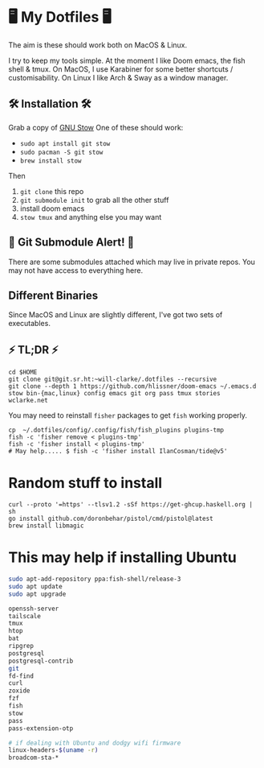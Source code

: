 # 🖥 My Dotfiles 🖥

The aim is these should work both on MacOS & Linux.

I try to keep my tools simple. At the moment I like Doom emacs, the fish shell & tmux.
On MacOS, I use Karabiner for some better shortcuts / customisability.
On Linux I like Arch & Sway as a window manager.

## 🛠 Installation 🛠

Grab a copy of [GNU Stow](http://www.gnu.org/software/stow/)
One of these should work:

- `sudo apt install git stow`
- `sudo pacman -S git stow`
- `brew install stow`

Then

1. `git clone` this repo
2. `git submodule init` to grab all the other stuff
3. install doom emacs
4. `stow tmux` and anything else you may want

## 🚨 Git Submodule Alert! 🚨

There are some submodules attached which may live in private repos.
You may not have access to everything here.

## Different Binaries

Since MacOS and Linux are slightly different, I've got two sets of executables.

## ⚡ TL;DR ⚡

```
cd $HOME
git clone git@git.sr.ht:~will-clarke/.dotfiles --recursive
git clone --depth 1 https://github.com/hlissner/doom-emacs ~/.emacs.d
stow bin-{mac,linux} config emacs git org pass tmux stories wclarke.net
```

You may need to reinstall `fisher` packages to get `fish` working properly.

```
cp  ~/.dotfiles/config/.config/fish/fish_plugins plugins-tmp
fish -c 'fisher remove < plugins-tmp'
fish -c 'fisher install < plugins-tmp'
# May help..... $ fish -c 'fisher install IlanCosman/tide@v5'
```

# Random stuff to install

```
curl --proto '=https' --tlsv1.2 -sSf https://get-ghcup.haskell.org | sh
go install github.com/doronbehar/pistol/cmd/pistol@latest
brew install libmagic
```

# This may help if installing Ubuntu

```sh
sudo apt-add-repository ppa:fish-shell/release-3
sudo apt update
sudo apt upgrade

openssh-server
tailscale
tmux
htop
bat
ripgrep
postgresql
postgresql-contrib
git
fd-find
curl
zoxide
fzf
fish
stow
pass
pass-extension-otp

# if dealing with Ubuntu and dodgy wifi firmware
linux-headers-$(uname -r)
broadcom-sta-*
```


